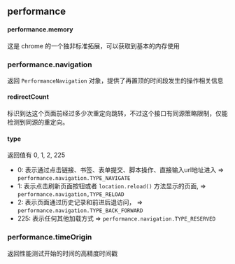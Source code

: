 ## performance

#### performance.memory
这是 chrome 的一个独非标准拓展，可以获取到基本的内存使用

### performance.navigation

返回 `PerformanceNavigation` 对象，提供了再置顶的时间段发生的操作相关信息

#### redirectCount
标识到达这个页面前经过多少次重定向跳转，不过这个接口有同源策略限制，仅能检测到同源的重定向。

#### type
返回值有 0, 1, 2, 225

- 0: 表示通过点击链接、书签、表单提交、脚本操作、直接输入url地址进入 => `performance.navigation.TYPE_NAVIGATE`
- 1: 表示点击刷新页面按钮或者 `location.reload()` 方法显示的页面, => `performance.navigation,TYPE_RELOAD`
- 2: 表示页面通过历史记录和前进后退访问， => `performance.navigation.TYPE_BACK_FORWARD`
- 225: 表示任何其他加载方式 => `performance.navigation.TYPE_RESERVED`

### performance.timeOrigin
返回性能测试开始的时间的高精度时间戳
